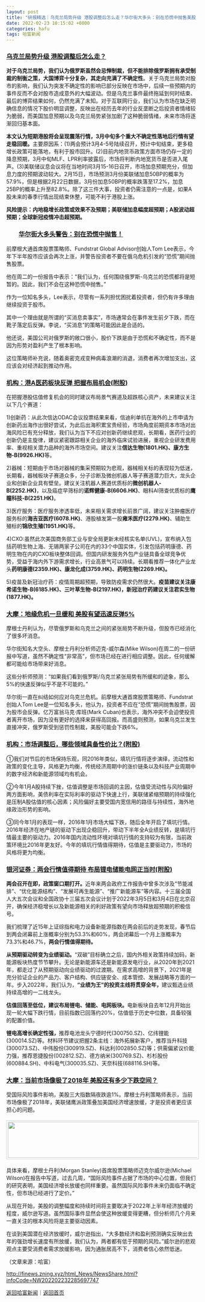 ```yaml
---
layout: post
title: "研报精选｜乌克兰局势升级 港股调整后怎么走？华尔街大多头：别在恐慌中抛售美股！"
date: 2022-02-23 10:15:02 +0800
categories: hafu
tags: 哈富新闻
---
```

<h3 class="emh3"><a href="https://hk.eastmoney.com/a/202202232285548495.html"><strong>乌克兰局势升级 港股调整后怎么走？</strong></a></h3><p><strong>对于乌克兰局势，我们认为俄罗斯虽然会忌惮制裁，但不能排除俄罗斯拥有承受制裁的制衡之策，大国博弈十分复杂，其走向充满了不确定性</strong>。关于乌克兰局势对股市的影响，我们认为突发不确定性的影响已部分反映在市场中，后续一些预期内的事件反而不会对股市造成意外的大幅波动。但是乌克兰事件最终拖延到何时结束、最后的博弈结果如何，仍然充满了未知。对于互联网行业，我们认为市场在缺乏明确信息的情况下股价明显调整，反映出在经历去年的行业反垄断之后投资者情绪较为脆弱，而美国加息预期以及乌克兰局势紧张加剧了这种脆弱情绪，未来市场将逐渐回归基本面。</p><p><strong>本文认为短期港股将会呈现震荡行情，3月中旬多个重大不确定性落地后行情有望走稳回暖。</strong>主要原因系：(1)两会预计3月4-5号陆续召开，预计中旬结束，更多稳增长政策可能落地，有利于股市回升。(2)目前内地货币政策方面市场仍存一定的降息预期，3月中旬MLF、LPR利率披露后，市场将判断内地宽货币是否进入尾声。(3)美联储议息会议将在当地时间3月15-16日召开，市场加息预期充分，但加息力度的预期波动较大。2月15日，市场预测3月份美联储加息50BP的概率为57.9%，但是根据2月22日数据，3月份加息50BP的概率跌落至17.2%，加息25BP的概率上升至82.8%。除了这三件大事，投资者仍需注意的一点是，如果A股未来的春季行情出现结束休整，可能不利于港股上涨。</p><p><strong>风险提示：内地稳增长政策或效果不及预期；美联储加息幅度超预期；A股波动超预期；全球新冠疫情冲击超预期。</strong></p><h3 class="emh3">　<strong>　<a href="https://stock.eastmoney.com/a/202202232285503327.html">华尔街大多头警告：别在恐慌中抛售！</a></strong></h3><p>前摩根大通首席股票策略师、Fundstrat Global Advisor创始人Tom Lee表示，今年下半年股市应该会再次上涨，并警告投资者不要在俄乌危机引发的“恐慌”期间抛售股票。</p><p>他在周二的一份报告中表示：“我们认为，任何围绕俄罗斯-乌克兰的恐慌都将是短暂的。因此，我们不会在这种恐慌中抛售。”</p><p>作为一位知名多头，Lee表示，尽管有一系列担忧困扰着投资者，但仍有许多理由继续投资于股市。</p><p>其中一个理由就是所谓的“买消息卖事实”，市场通常会在事件发生前夕下跌，而在靴子落定后反弹。李说，“买消息”的策略可能因此是合适的。</p><p>他还说，美国公司对俄罗斯的敞口很小，股价下跌是由于恐慌和不确定性，而不是因为形势对盈利产生了根本影响。</p><p>这位策略师补充说，随着奥密克戎变种病毒浪潮的消退，消费者再次增加支出，这应该会对经济起到推动作用。</p><h3 class="emh3"><a href="https://hk.eastmoney.com/a/202202232285533880.html"><strong>机构：港A医药板块反弹 把握布局机会(附股)</strong></a></h3><p>在把握港股估值修复机会的同时建议布局景气赛道及超跌核心资产，未来建议关注以下几个赛道：</p><p>1)创新药：从此次信达ODAC会议投票结果来看，信迪利单抗在海外的上市申请为创新药出海作出很好尝试，为此后出海积累宝贵经验，市场角度前期资本市场对出海风险已有充分释放，我们认为当下不应对创新药继续悲观，长期看，医药行业的创新仍是主旋律，建议紧密跟踪相关企业的海外临床试验进展，重视企业研发费用率、重视相关潜力品种的海外市场空间。建议关注<strong>信达生物(1801.HK)、康方生物-B(9926.HK)</strong>等。</p><p>2)器械：短期由于市场对器械的集采预期较为悲观，器械相关标的表现较为低迷，长期看，器械板块子赛道众多，分子诊断及微创机器人等子赛道潜力巨大，龙头企业和创新企业具有壁垒。建议关注机器人赛道优质标的<strong>微创机器人-B(2252.HK)</strong>，以及癌症早筛标的<strong>诺辉健康-B(6606.HK)</strong>、眼科AI筛查优质标的<strong>鹰瞳科技-B(2251.HK)</strong>。</p><p>3)医疗服务：医疗服务渗透率低，未来相关需求增长前景广阔，建议关注肿瘤医疗服务标的<strong>海吉亚医疗(6078.HK)</strong>、港股植发第一股<strong>雍禾医疗(2279.HK)</strong>、辅助生殖标的<strong>锦欣生殖(1951.HK)</strong>等。</p><p>4)CXO:虽然此次美国商务部工业与安全局更新未经核实名单(UVL)，宣布纳入包括药明生物上海、无锡两家子公司在内的33个中国实体，引发包括药明康德、药明生物在内的CXO板块整体回调。但国内研发服务外包产业链具备全球竞争优势，受益于海内外下游需求增长，行业高景气可以持续。长期看推荐一体化产业龙头<strong>药明康德</strong><strong>(2359.HK)、康龙化成(3759.HK)、</strong><strong>药明生物</strong><strong>(2269.HK)。</strong></p><p>5)疫苗及新冠治疗药：疫情周期超预期，导致防疫需求仍然很大。<strong>疫苗建议关注康希诺生物-B(6185.HK)、三叶草生物-B(2197.HK)，新冠治疗药建议关注君实生物(1877.HK)。</strong></p><h3 class="emh3"><a href="https://stock.eastmoney.com/a/202202232285542871.html"><strong>大摩：地缘危机一旦缓和 美股有望迅速反弹5%</strong></a></h3><p>摩根士丹利认为，尽管俄罗斯和乌克兰之间的紧张局势不断升级，但股市已经消化了很多坏消息。</p><p>华尔街知名大空头、摩根士丹利分析师迈克-威尔森(Mike Wilson)在周二的一份研报中写道，虽然不确定性“非常高”，但市场已经在进行相应调整。因此，任何缓解都可能给市场带来好消息。</p><p>这些分析师预测：“如果我们看到俄罗斯/乌克兰紧张局势有所缓和的迹象，那么5%的快速反弹似乎不是不可能的。”</p><p>华尔街一直在纠结如何应对乌克兰危机。前摩根大通首席股票策略师、Fundstrat创始人Tom Lee是一位知名多头，他认为，投资者不应在“恐慌”期间抛售股票，因为股市会反弹。亿万富翁马克·库班(Mark Cuban)也表示，海外冲突不会迫使投资者离开市场，因为没有更好的选择来获得高回报。而高盛则预测，如果乌克兰发生直接冲突，俄罗斯受到惩罚性制裁，美股可能会下跌6%。</p><h3 class="emh3"><a href="https://hk.eastmoney.com/a/202202232285330059.html"><strong>机构：市场调整后，哪些领域具备性价比？(附股)</strong></a></h3><p>①我们对节后的市场保持乐观，同2016年类似，填坑行情将逐步演绎，流动性和政策的变化主导，风格更为均衡，传统经济周期中的涨价链条以及科技产业周期中的数字经济和新能源领域均有机会。</p><p>②今年1月A股持续下挫，估值调整是市场回调的主因，估值受流动性与风险偏好两方面影响，美债利率在实际利率的驱动下快速上行，美联储紧缩预期的持续强化是压制A股估值的核心因素；风险偏好主要受国内宽信用的路径与持续性，海外地缘政治形势的影响。</p><p>③同今年1月的表现一样，2016年1月市场大幅下跌，随后全年开启了填坑行情。2016年经济在地产链的驱动下出现企稳回升，带动下半年全A业绩反转，是填坑行情最主要的驱动力。2016年国内流动性环境对填坑行情的支持较为有限，当前政策环境比2016年更友好。今年的填坑行情值得期待，估值是主要驱动力，市场的风格将更为均衡。</p><h3 class="emh3"><a href="https://hk.eastmoney.com/a/202202232285340716.html"><strong>银河证券：两会行情值得期待 布局锂电储能电网正当时(附股)</strong></a></h3><p><strong>两会召开在即，政策窗口期打开。</strong>近年来两会政府工作报告中曾多次涉及“节能减排”、“优化能源结构”、“发展可再生能源”、“推广新能源车”等内容。十三届全国人大五次会议和全国政协十三届五次会议计划于2022年3月5日和3月4日在北京召开，确保经济稳增长以及新能源相关的利好政策有望向市场释放超预期的积极信号。</p><p>我们梳理了近15年上证综指和电力设备新能源指数在两会前后的走势发现，春节后到两会闭幕前上涨概率分别为53.3%和60%，两会闭幕后一个月上涨概率为73.3%和46.7%，<strong>两会行情值得期待。</strong></p><p><strong>从预期驱动转变为业绩驱动。</strong>“双碳”目标确立之后，国内外相关政策持续加码，新能源板块热度节节攀升。无论是新能源车还是新能源发电行业，从2020年到2021年，都走过了从预期驱动向业绩驱动的过渡期。在需求高增的背景下，2021年是充分验证企业的产品力、客户结构、供应链安全、成本管控、发展战略等方面的一年。步入2022年，我们认为，<strong>“业绩为王”的投资主线将贯穿全年，</strong>建议甄选业绩持续高增的一二线龙头。</p><p><strong>估值回落至低位，建议布局锂电、储能、电网板块。</strong>电新板块自去年12月开始出现一轮大幅下跌行情，目前指数已回落约20%，估值低于历史中位数，具备较强的配置价值。</p><p><strong>锂电高增长确定性强，</strong>推荐电池龙头宁德时代(300750.SZ)、亿纬锂能(300014.SZ)等。材料环节建议把握2条主线：海外拓展新客户，推荐当升科技(300073.SZ)、中伟股份(300919.SZ)、科达利(002850.SZ)等；供需偏紧议价能力强，推荐恩捷股份(002812.SZ)、德方纳米(300769.SZ)、杉杉股份(600884.SH)、中科电气(300035.SZ)、天奈科技(688116.SH)等。</p><h3 class="emh3"><a href="https://stock.eastmoney.com/a/202202232285281268.html"><strong>大摩：当前市场像极了2018年 美股还有多少下跌空间？</strong></a></h3><p>受国际风险事件影响，美股三大指数隔夜跌逾1%。摩根士丹利策略师表示，当前市场像极了2018年，美联储鹰派政策叠加美国经济增速放缓，才是投资者更应该担心的问题。</p><center><img src="https://dfscdn.dfcfw.com/download/D25006271377137797937_w680h111.jpg" width="580" emheight="95" style="border:1px solid #d1d1d1;padding:3px;margin:5px 0px;" height="95" /></center><p>具体来看，摩根士丹利(Morgan Stanley)首席股票策略师迈克尔威尔逊(Michael Wilson)在报告中写道，过去几周，“国际风险事件占据了市场的中心位置，但我们的研究表明，美国经济增长放缓也同样重要。虽然国际风险事件未来仍面临不确定性，但市场已经进行了定价。”</p><p>从现在开始，美股的调整幅度和持续时间将主要取决于2022年上半年经济放缓的程度，威尔逊写道。虽然国际事件显然会使这种放缓变得更糟，但分析师几个月来一直关注的根本风险将是主要驱动因素。</p><p>在谈到美国潜在经济放缓时，威尔逊指出，“大多数经济和盈利预测确实反映出去年的强劲增长速度有所放缓，我们认为，两者都有低于预期的风险。”威尔逊的悲观观点主要受消费者需求放缓影响，因为通胀居高不下，消费者信心依然低迷。</p><p class="em_media">（文章来源：哈富）</p>

<http://finews.zning.xyz/html_News/NewsShare.html?infoCode=NW202202232285697747>

[返回哈富新闻](//finews.withounder.com/category/hafu.html)｜[返回首页](//finews.withounder.com/)